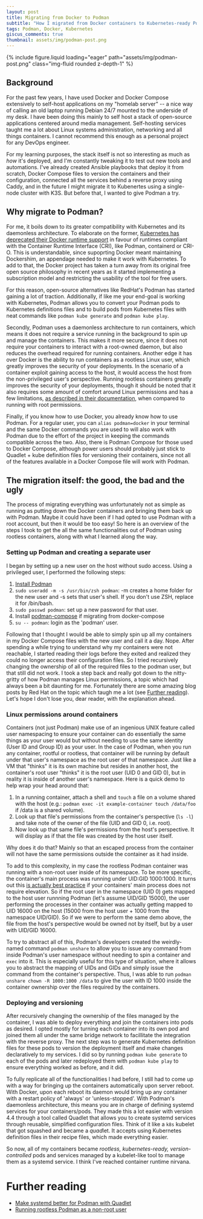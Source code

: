```yaml
---
layout: post
title: Migrating from Docker to Podman
subtitle: "How I migrated from Docker containers to Kubernetes-ready Podman pods"
tags: Podman, Docker, Kubernetes
giscus_comments: true
thumbnail: assets/img/podman-post.png
---
```


{% include figure.liquid loading="eager" path="assets/img/podman-post.png" class="img-fluid rounded z-depth-1" %}

## Background

For the past few years, I have used Docker and Docker Compose extensively to self-host applications on my "homelab server" -- a nice way of calling an old laptop running Debian 24/7 mounted to the underside of my desk. I have been doing this mainly to self host a stack of open-source applications centered around media management.  Self-hosting services taught me a lot about Linux systems administration, networking and all things containers. I cannot recommend this enough as a personal project for any DevOps engineer. 

For my learning purposes, the stack itself is not so interesting as much as *how* it's deployed, and I'm constantly tweaking it to test out new tools and automations. I've already created Ansible playbooks that deploy it from scratch, Docker Compose files to version the containers and their configuration, connected all the services behind a reverse proxy using Caddy, and in the future I might migrate it to Kubenertes using a single-node cluster with K3S. But before that, I wanted to give Podman a try.
 
## Why migrate to Podman?

For me, it boils down to its greater compatibility with Kubernetes and its daemonless architecture. To elaborate on the former, [Kubernetes has deprecated their Docker runtime support](https://kubernetes.io/blog/2020/12/02/dont-panic-kubernetes-and-docker/) in favour of runtimes compliant with the Container Runtime Interface (CRI), like Podman, containerd or CRI-O. This is understandable, since supoprting Docker meant maintaining Dockershim, an appendage needed to make it work with Kubernetes. To add to that, the Docker project has taken a turn away from its original free open source philosophy in recent years as it started implementing a subscription model and restricting the usability of the tool for free users. 

For this reason, open-source alternatives like RedHat's Podman has started gaining a lot of traction. Additionally, if like me your end-goal is working with Kubernetes, Podman allows you to convert your Podman pods to Kubernetes definitions files and to build pods from Kubernetes files with neat commands like `podman kube generate` and `podman kube play`.

Secondly, Podman uses a daemonless architecture to run containers, which means it does not require a service running in the background to spin up and manage the containers. This makes it more secure, since it does not require your containers to interact with a root-owned daemon, but also reduces the overhead required for running containers. Another edge it has over Docker is the ability to run containers as a rootless Linux user, which greatly improves the security of your deployments. In the scenario of a container exploit gaining access to the host, it would access the host from the non-privileged user's perspective. Running rootless containers greatly improves the security of your deployments, though it should be noted that it also requires some amount of comfort around Linux permissions and has a few limitations, [as described in their documentation](https://github.com/containers/podman/blob/main/rootless.md), when compared to running with root permissions.

Finally, if you know how to use Docker, you already know how to use Podman. For a regular user, you can `alias podman=docker` in your terminal and the same Docker commands you are used to will also work with Podman due to the effort of the project in keeping the commands compatible across the two. Also, there is Podman Compose for those used to Docker Compose, although power users should probably just stick to Quadlet + kube definition files for versioning their containers, since not all of the features available in a Docker Compose file will work with Podman.

## The migration itself: the good, the bad and the ugly

The process of migrating everything was unfortunately not as simple as running as putting down the Docker containers and bringing them back up with Podman. Maybe it could have been if I had opted to use Podman with a root account, but then it would be too easy! So here is an overview of the steps I took to get the all the same functionalities out of Podman using rootless containers, along with what I learned along the way.

### Setting up Podman and creating a separate user

I began by setting up a new user on the host without sudo access. Using a privileged user, I performed the following steps:

1. [Install Podman](https://podman.io/)
1. `sudo useradd -m -s /usr/bin/zsh podman`: -m creates a home folder for the new user and -s sets that user's shell. If you don't use ZSH, replace it for /bin/bash.
1. `sudo passwd podman`: set up a new password for that user.
1. Install [podman-compose](https://github.com/containers/podman-compose) if migrating from docker-compose
1. `su -- podman`: login as the 'podman' user.

Following that I thought I would be able to simply spin up all my containers in my Docker Compose files with the new user and call it a day. Nope. After spending a while trying to understand why my containers were not reachable, I started reading their logs before they exited and realized they could no longer access their configuration files. So I tried recursively changing the ownership of all of the required files to the podman user, but that still did not work. I took a step back and really got down to the nitty-gritty of how Podman manages Linux permissions, a topic which had always been a bit daunting for me. Fortunately there are some amazing blog posts by Red Hat on the topic which taugh me a lot (see [Further reading](#further-reading)). Let's hope I don't lose you, dear reader, with the explanation ahead.

### Linux permissions around containers

Containers (not just Podman) make use of an ingenious UNIX feature called user namespacing to ensure your container can do essentially the same things as your user would but without needing to use the same identity (User ID and Group ID) as your user. In the case of Podman, when you run any container, rootful or rootless, that container will be running by default under that user's namespace as the root user of that namespace. Just like a VM that "thinks" it is its own machine but resides in another host, the container's root user "thinks" it is the root user (UID 0 and GID 0), but in reality it is inside of another user's namespace. Here is a quick demo to help wrap your head around that:

1. In a running container, attach a shell and `touch` a file on a volume shared with the host (e.g.: `podman exec -it example-container touch /data/foo` if /data is a shared volume).
2. Look up that file's permissions from the container's perspective (`ls -l`) and take note of the owner of the file (UID and GID 0, i.e. root).
3. Now look up that same file's permissions from the host's perspective. It will display as if that the file was created by the host user itself.

Why does it do that? Mainly so that an escaped process from the container will not have the same permissions outside the container as it had inside.

To add to this complexity, in my case the rootless Podman container was running with a non-root user inside of its namespace. To be more specific, the container's main process was running under UID:GID 1000:1000. It turns out this [is actually best practice](https://www.redhat.com/sysadmin/rootless-podman-makes-sense) if your containers' main process does not require elevation. So if the root user in the namespace (UID 0) gets mapped to the host user runnning Podman (let's assume UID/GID 15000), the user performing the processes in ther container was actually getting mapped to UID 16000 on the host (15000 from the host user + 1000 from the namespace UID/GID). So if we were to perform the same demo above, the file from the host's perspective would be owned not by itself, but by a user with UID/GID 16000.

To try to abstract all of this, Podman's developers created the weirdly-named command `podman unshare` to allow you to issue any command from inside Podman's user namespace without needing to spin a container and `exec` into it. This is especially useful for this type of situation, where it allows you to abstract the mapping of UIDs and GIDs and simply issue the command from the container's perspective. Thus, I was able to run `podman unshare chown -R 1000:1000 /data` to give the user with ID 1000 inside the container ownership over the files required by the containers.

### Deploying and versioning

After recursively changing the ownership of the files managed by the container, I was able to deploy everything and join the containers into pods as desired. I opted mostly for turning each container into its own pod and joined them all under the same bridge network to facillitate the integration with the reverse proxy. The next step was to generate Kubernetes definition files for these pods to version the deployment itself and make changes declaratively to my services. I did so by running `podman kube generate` to each of the pods and later redeployed them with `podman kube play` to ensure everything worked as before, and it did.

To fully replicate all of the functionalities I had before, I still had to come up with a way for bringing up the containers automatically upon server reboot. With Docker, upon each reboot its daemon would bring up any container with a restart policy of 'always' or 'unless-stopped'. With Podman's daemonless architecture, this means you are in charge of defining systemd services for your containers/pods. They made this a lot easier with version 4.4 through a tool called Quadlet that allows you to create systemd services through reusable, simplified configuration files. Think of it like a `k8s` kubelet that got squashed and became a *quad*let. It accepts using Kubernetes definition files in their recipe files, which made everything easier. 

So now, all of my containers became _rootless, kubernetes-ready, version-controlled_ pods and services managed by a kubelet-like tool to manage them as a systemd service. I think I've reached container runtime nirvana.

# Further reading
- [Make systemd better for Podman with Quadlet](https://www.redhat.com/sysadmin/quadlet-podman)
- [Running rootless Podman as a non-root user](https://www.redhat.com/sysadmin/rootless-podman-makes-sense)
